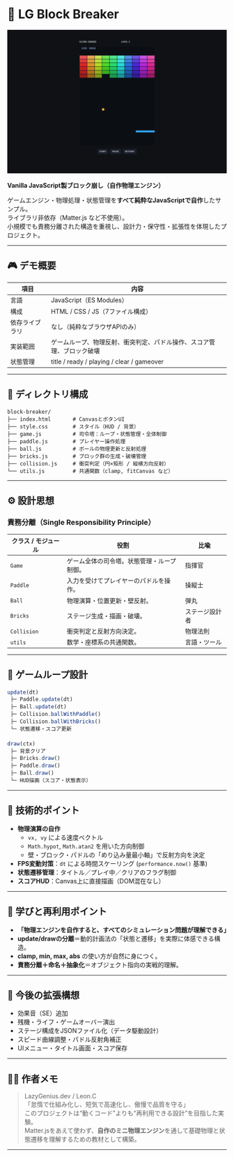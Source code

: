 # 🧱 LG Block Breaker

![screenshot](./screenshots/gameplay.png)

**Vanilla JavaScript製ブロック崩し（自作物理エンジン）**

ゲームエンジン・物理処理・状態管理を**すべて純粋なJavaScriptで自作**したサンプル。  
ライブラリ非依存（Matter.js など不使用）。  
小規模でも責務分離された構造を重視し、設計力・保守性・拡張性を体現したプロジェクト。

---

## 🎮 デモ概要

| 項目 | 内容 |
|------|------|
| 言語 | JavaScript（ES Modules） |
| 構成 | HTML / CSS / JS（7ファイル構成） |
| 依存ライブラリ | なし（純粋なブラウザAPIのみ） |
| 実装範囲 | ゲームループ、物理反射、衝突判定、パドル操作、スコア管理、ブロック破壊 |
| 状態管理 | title / ready / playing / clear / gameover |

---

## 📂 ディレクトリ構成

```
block-breaker/
├── index.html       # CanvasとボタンUI
├── style.css        # スタイル（HUD / 背景）
├── game.js          # 司令塔：ループ・状態管理・全体制御
├── paddle.js        # プレイヤー操作処理
├── ball.js          # ボールの物理更新と反射処理
├── bricks.js        # ブロック群の生成・破壊管理
├── collision.js     # 衝突判定（円×矩形 / 縦横方向反射）
└── utils.js         # 共通関数（clamp, fitCanvas など）
```

---

## ⚙️ 設計思想

### 責務分離（Single Responsibility Principle）

| クラス / モジュール | 役割 | 比喩 |
|----------------------|------|------|
| `Game` | ゲーム全体の司令塔。状態管理・ループ制御。 | 指揮官 |
| `Paddle` | 入力を受けてプレイヤーのパドルを操作。 | 操縦士 |
| `Ball` | 物理演算・位置更新・壁反射。 | 弾丸 |
| `Bricks` | ステージ生成・描画・破壊。 | ステージ設計者 |
| `Collision` | 衝突判定と反射方向決定。 | 物理法則 |
| `utils` | 数学・座標系の共通関数。 | 言語・ツール |

---

## 🔁 ゲームループ設計

```js
update(dt)
 ├─ Paddle.update(dt)
 ├─ Ball.update(dt)
 ├─ Collision.ballWithPaddle()
 ├─ Collision.ballWithBricks()
 └─ 状態遷移・スコア更新

draw(ctx)
 ├─ 背景クリア
 ├─ Bricks.draw()
 ├─ Paddle.draw()
 ├─ Ball.draw()
 └─ HUD描画（スコア・状態表示）
```

---

## 🎯 技術的ポイント

- **物理演算の自作**  
  - `vx, vy` による速度ベクトル  
  - `Math.hypot`, `Math.atan2` を用いた方向制御  
  - 壁・ブロック・パドルの「めり込み量最小軸」で反射方向を決定  
- **FPS変動対策**：`dt` による時間スケーリング (`performance.now()` 基準)  
- **状態遷移管理**：タイトル／プレイ中／クリアのフラグ制御  
- **スコアHUD**：Canvas上に直接描画（DOM混在なし）  

---

## 🧠 学びと再利用ポイント

- **「物理エンジンを自作すると、すべてのシミュレーション問題が理解できる」**  
- **update/drawの分離**＝動的計画法の「状態と遷移」を実際に体感できる構造。  
- **clamp, min, max, abs** の使い方が自然に身につく。  
- **責務分離＋命名＋抽象化**＝オブジェクト指向の実戦的理解。  

---

## 🧩 今後の拡張構想

- 効果音（SE）追加  
- 残機・ライフ・ゲームオーバー演出  
- ステージ構成をJSONファイル化（データ駆動設計）  
- スピード曲線調整・パドル反射角補正  
- UIメニュー・タイトル画面・スコア保存

---

## 👨‍💻 作者メモ

> LazyGenius.dev / Leon.C  
> 「怠惰で仕組み化し、短気で高速化し、傲慢で品質を守る」  
> このプロジェクトは“動くコード”よりも“再利用できる設計”を目指した実験。  
> Matter.jsをあえて使わず、**自作のミニ物理エンジン**を通して基礎物理と状態遷移を理解するための教材として構築。

---
